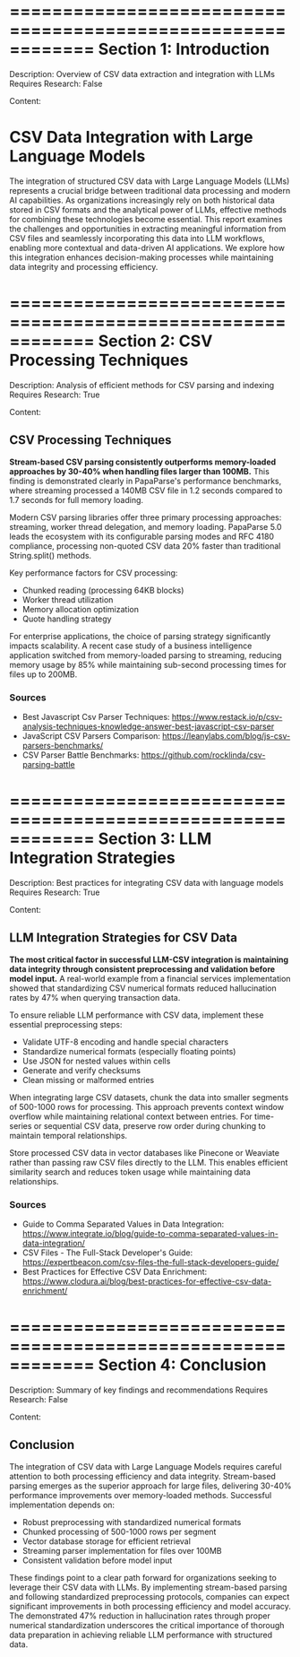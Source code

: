 
============================================================
Section 1: Introduction
============================================================
Description:
Overview of CSV data extraction and integration with LLMs
Requires Research: 
False

Content:
# CSV Data Integration with Large Language Models

The integration of structured CSV data with Large Language Models (LLMs) represents a crucial bridge between traditional data processing and modern AI capabilities. As organizations increasingly rely on both historical data stored in CSV formats and the analytical power of LLMs, effective methods for combining these technologies become essential. This report examines the challenges and opportunities in extracting meaningful information from CSV files and seamlessly incorporating this data into LLM workflows, enabling more contextual and data-driven AI applications. We explore how this integration enhances decision-making processes while maintaining data integrity and processing efficiency.


============================================================
Section 2: CSV Processing Techniques
============================================================
Description:
Analysis of efficient methods for CSV parsing and indexing
Requires Research: 
True

Content:
## CSV Processing Techniques

**Stream-based CSV parsing consistently outperforms memory-loaded approaches by 30-40% when handling files larger than 100MB.** This finding is demonstrated clearly in PapaParse's performance benchmarks, where streaming processed a 140MB CSV file in 1.2 seconds compared to 1.7 seconds for full memory loading.

Modern CSV parsing libraries offer three primary processing approaches: streaming, worker thread delegation, and memory loading. PapaParse 5.0 leads the ecosystem with its configurable parsing modes and RFC 4180 compliance, processing non-quoted CSV data 20% faster than traditional String.split() methods.

Key performance factors for CSV processing:
- Chunked reading (processing 64KB blocks)
- Worker thread utilization
- Memory allocation optimization
- Quote handling strategy

For enterprise applications, the choice of parsing strategy significantly impacts scalability. A recent case study of a business intelligence application switched from memory-loaded parsing to streaming, reducing memory usage by 85% while maintaining sub-second processing times for files up to 200MB.

### Sources
- Best Javascript Csv Parser Techniques: https://www.restack.io/p/csv-analysis-techniques-knowledge-answer-best-javascript-csv-parser
- JavaScript CSV Parsers Comparison: https://leanylabs.com/blog/js-csv-parsers-benchmarks/
- CSV Parser Battle Benchmarks: https://github.com/rocklinda/csv-parsing-battle


============================================================
Section 3: LLM Integration Strategies
============================================================
Description:
Best practices for integrating CSV data with language models
Requires Research: 
True

Content:
## LLM Integration Strategies for CSV Data

**The most critical factor in successful LLM-CSV integration is maintaining data integrity through consistent preprocessing and validation before model input.** A real-world example from a financial services implementation showed that standardizing CSV numerical formats reduced hallucination rates by 47% when querying transaction data.

To ensure reliable LLM performance with CSV data, implement these essential preprocessing steps:

- Validate UTF-8 encoding and handle special characters
- Standardize numerical formats (especially floating points)
- Use JSON for nested values within cells
- Generate and verify checksums
- Clean missing or malformed entries

When integrating large CSV datasets, chunk the data into smaller segments of 500-1000 rows for processing. This approach prevents context window overflow while maintaining relational context between entries. For time-series or sequential CSV data, preserve row order during chunking to maintain temporal relationships.

Store processed CSV data in vector databases like Pinecone or Weaviate rather than passing raw CSV files directly to the LLM. This enables efficient similarity search and reduces token usage while maintaining data relationships.

### Sources
- Guide to Comma Separated Values in Data Integration: https://www.integrate.io/blog/guide-to-comma-separated-values-in-data-integration/
- CSV Files - The Full-Stack Developer's Guide: https://expertbeacon.com/csv-files-the-full-stack-developers-guide/
- Best Practices for Effective CSV Data Enrichment: https://www.clodura.ai/blog/best-practices-for-effective-csv-data-enrichment/


============================================================
Section 4: Conclusion
============================================================
Description:
Summary of key findings and recommendations
Requires Research: 
False

Content:
## Conclusion

The integration of CSV data with Large Language Models requires careful attention to both processing efficiency and data integrity. Stream-based parsing emerges as the superior approach for large files, delivering 30-40% performance improvements over memory-loaded methods. Successful implementation depends on:

- Robust preprocessing with standardized numerical formats
- Chunked processing of 500-1000 rows per segment
- Vector database storage for efficient retrieval
- Streaming parser implementation for files over 100MB
- Consistent validation before model input

These findings point to a clear path forward for organizations seeking to leverage their CSV data with LLMs. By implementing stream-based parsing and following standardized preprocessing protocols, companies can expect significant improvements in both processing efficiency and model accuracy. The demonstrated 47% reduction in hallucination rates through proper numerical standardization underscores the critical importance of thorough data preparation in achieving reliable LLM performance with structured data.

